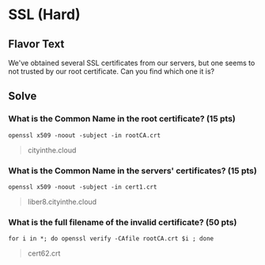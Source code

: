 # SSL (Hard)

## Flavor Text

We've obtained several SSL certificates from our servers, but one seems to not trusted by our root certificate. Can you find which one it is?

## Solve

### What is the Common Name in the root certificate? (15 pts)

```openssl x509 -noout -subject -in rootCA.crt```

> cityinthe.cloud

### What is the Common Name in the servers' certificates? (15 pts)

```openssl x509 -noout -subject -in cert1.crt```

> liber8.cityinthe.cloud

### What is the full filename of the invalid certificate? (50 pts)

```for i in *; do openssl verify -CAfile rootCA.crt $i ; done```

> cert62.crt